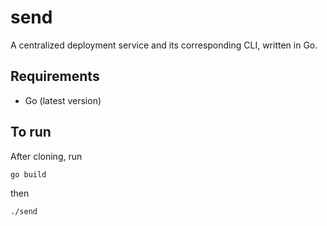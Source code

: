 # send
A centralized deployment service and its corresponding CLI, written in Go.

## Requirements
- Go (latest version)

## To run
After cloning, run
```
go build
```
then
```
./send
```

